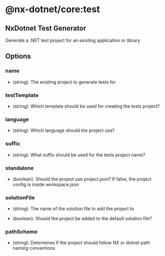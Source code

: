 # @nx-dotnet/core:test

## NxDotnet Test Generator

Generate a .NET test project for an existing application or library

## Options

### <span className="required">name</span>

- (string): The existing project to generate tests for

### <span className="required">testTemplate</span>

- (string): Which template should be used for creating the tests project?

### language

- (string): Which language should the project use?

### suffix

- (string): What suffix should be used for the tests project name?

### standalone

- (boolean): Should the project use project.json? If false, the project config is inside workspace.json

### solutionFile

- (string): The name of the solution file to add the project to

- (boolean): Should the project be added to the default solution file?

### pathScheme

- (string): Determines if the project should follow NX or dotnet path naming conventions

